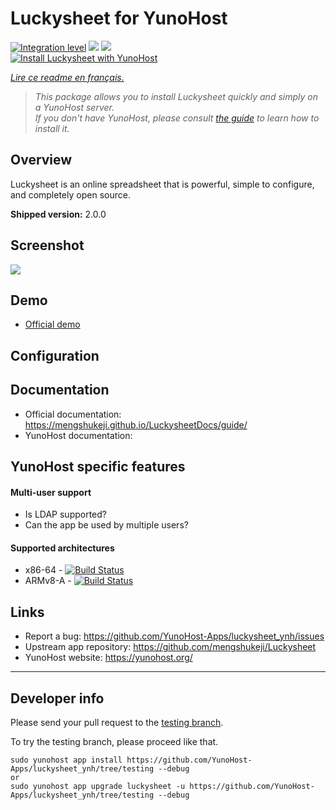 # Luckysheet for YunoHost

[![Integration level](https://dash.yunohost.org/integration/luckysheet.svg)](https://dash.yunohost.org/appci/app/luckysheet) ![](https://ci-apps.yunohost.org/ci/badges/luckysheet.status.svg) ![](https://ci-apps.yunohost.org/ci/badges/luckysheet.maintain.svg)  
[![Install Luckysheet with YunoHost](https://install-app.yunohost.org/install-with-yunohost.svg)](https://install-app.yunohost.org/?app=luckysheet)

*[Lire ce readme en français.](./README_fr.md)*

> *This package allows you to install Luckysheet quickly and simply on a YunoHost server.  
If you don't have YunoHost, please consult [the guide](https://yunohost.org/#/install) to learn how to install it.*

## Overview
Luckysheet is an online spreadsheet that is powerful, simple to configure, and completely open source.

**Shipped version:** 2.0.0

## Screenshot

![](https://raw.githubusercontent.com/mengshukeji/Luckysheet/master/docs/.vuepress/public/img/LuckysheetDemo.gif)

## Demo

* [Official demo](https://mengshukeji.github.io/LuckysheetDemo/)

## Configuration

## Documentation

 * Official documentation: https://mengshukeji.github.io/LuckysheetDocs/guide/
 * YunoHost documentation: 

## YunoHost specific features

#### Multi-user support

* Is LDAP supported? 
* Can the app be used by multiple users? 

#### Supported architectures

* x86-64 - [![Build Status](https://ci-apps.yunohost.org/ci/logs/luckysheet.svg)](https://ci-apps.yunohost.org/ci/apps/luckysheet/)
* ARMv8-A - [![Build Status](https://ci-apps-arm.yunohost.org/ci/logs/luckysheet.svg)](https://ci-apps-arm.yunohost.org/ci/apps/luckysheet/)

## Links

 * Report a bug: https://github.com/YunoHost-Apps/luckysheet_ynh/issues
 * Upstream app repository: https://github.com/mengshukeji/Luckysheet
 * YunoHost website: https://yunohost.org/

---

## Developer info

Please send your pull request to the [testing branch](https://github.com/YunoHost-Apps/luckysheet_ynh/tree/testing).

To try the testing branch, please proceed like that.
```
sudo yunohost app install https://github.com/YunoHost-Apps/luckysheet_ynh/tree/testing --debug
or
sudo yunohost app upgrade luckysheet -u https://github.com/YunoHost-Apps/luckysheet_ynh/tree/testing --debug
```
